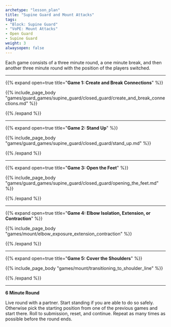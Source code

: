 ```yaml
--- 
archetype: "lesson_plan" 
title: "Supine Guard and Mount Attacks"
tags: 
- "Block: Supine Guard"
- "VoPE: Mount Attacks"
- Open Guard
- Supine Guard
weight: 3
alwaysopen: false 
---
```




Each game consists of a three minute round, a one minute break, and then another three minute round with the position of the players switched. 

---
{{% expand open=true title="**Game 1: Create and Break Connections**" %}}

{{% include_page_body "games/guard_games/supine_guard/closed_guard/create_and_break_connections.md" %}}

{{% /expand %}}

---
{{% expand open=true title="**Game 2: Stand Up**" %}}

{{% include_page_body "games/guard_games/supine_guard/closed_guard/stand_up.md" %}}

{{% /expand %}}

---
{{% expand open=true title="**Game 3: Open the Feet**" %}}

{{% include_page_body "games/guard_games/supine_guard/closed_guard/opening_the_feet.md" %}}

{{% /expand %}}

---
{{% expand open=true title="**Game 4: Elbow Isolation, Extension, or Contraction**" %}}

{{% include_page_body "games/mount/elbow_exposure_extension_contraction" %}}

{{% /expand %}}

---
{{% expand open=true title="**Game 5: Cover the Shoulders**" %}}


{{% include_page_body "games/mount/transitioning_to_shoulder_line" %}}

{{% /expand %}}

---
**6 Minute Round**

Live round with a partner. Start standing if you are able to do so safely. Otherwise pick the starting position from one of the previous games and start there. Roll to submission, reset, and continue. Repeat as many times as possible before the round ends. 



